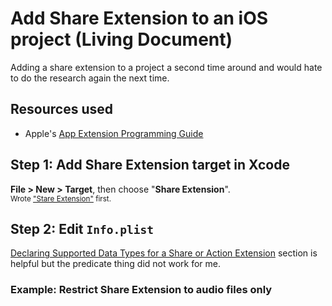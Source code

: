 Add Share Extension to an iOS project (Living Document)
=====================================

Adding a share extension to a project a second time around and would hate to do the research again the next time.

Resources used
--------------
+ Apple's [App Extension Programming Guide](https://developer.apple.com/library/archive/documentation/General/Conceptual/ExtensibilityPG/)

Step 1: Add Share Extension target in Xcode
-------------------------------------------
**File > New > Target**, then choose "**Share Extension**".  
<sup>Wrote <a href="https://animationreview.files.wordpress.com/2012/11/mouse-cleaning-c2a9-mgm.jpg" >"Stare Extension"</a> first. 
  
Step 2: Edit `Info.plist`
-------------------------

[Declaring Supported Data Types for a Share or Action Extension](https://developer.apple.com/library/archive/documentation/General/Conceptual/ExtensibilityPG/ExtensionScenarios.html#//apple_ref/doc/uid/TP40014214-CH21-SW8) section is helpful but the predicate thing did not work for me.

### Example: Restrict Share Extension to audio files only

